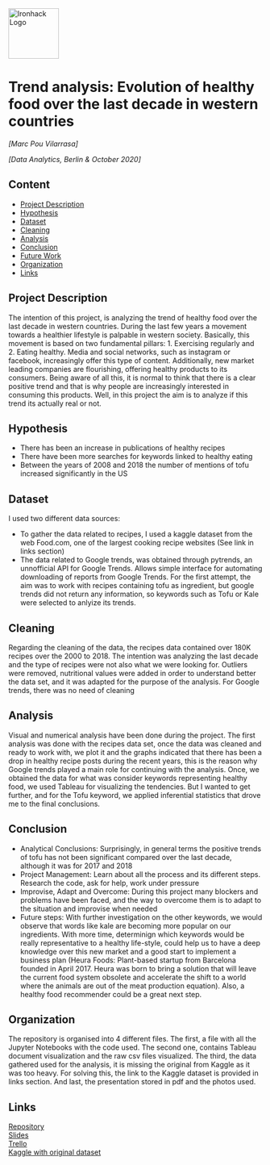 <img src="https://bit.ly/2VnXWr2" alt="Ironhack Logo" width="100"/>


# Trend analysis: Evolution of healthy food over the last decade in western countries 
*[Marc Pou Vilarrasa]*

*[Data Analytics, Berlin & October 2020]*

## Content
- [Project Description](#project-description)
- [Hypothesis](#hypotheses-questions)
- [Dataset](#dataset)
- [Cleaning](#cleaning)
- [Analysis](#analysis)
- [Conclusion](#conclusion)
- [Future Work](#future-work)
- [Organization](#organization)
- [Links](#links)

## Project Description
The intention of this project, is analyzing the trend of healthy food over the last decade in western countries. During the last few years a movement towards a healthier lifestyle is palpable in western society. Basically, this movement is based on two fundamental pillars: 1. Exercising regularly and 2. Eating healthy. Media and social networks, such as instagram or facebook, increasingly offer this type of content. Additionally, new market leading companies are flourishing, offering healthy products to its consumers. 
Being aware of all this, it is normal to think that there is a clear positive trend and that is why people are increasingly interested in consuming this products. Well, in this project the aim is to analyze if this trend its actually real or not.

## Hypothesis
* There has been an increase in publications of healthy recipes 
* There have been more searches for keywords linked to healthy eating 
* Between the years of 2008  and 2018 the number of mentions of tofu increased significantly in the US

## Dataset
I used two different data sources:
* To gather the data related to recipes, I used a kaggle dataset from the web Food.com, one of the largest cooking recipe websites (See link in links section)
* The data related to Google trends, was obtained through pytrends, an unnofficial API for Google Trends. Allows simple interface for automating downloading of reports from Google Trends. For the first attempt, the aim was to work with recipes containing tofu as ingredient, but google trends did not return any information, so keywords such as Tofu or Kale were selected to anlyize its trends.

## Cleaning
Regarding the cleaning of the data, the recipes data contained over 180K recipes over the 2000 to 2018. The intention was analyzing the last decade and the type of recipes were not also what we were looking for. Outliers were removed, nutritional values were added in order to understand better the data set, and it was adapted for the purpose of the analysis. 
For Google trends, there was no need of cleaning

## Analysis
Visual and numerical analysis have been done during the project. The first analysis was done with the recipes data set, once the data was cleaned and ready to work with, we plot it and the graphs indicated that there has been a drop in healthy recipe posts during the recent years, this is the reason why Google trends played a main role for continuing with the analysis. Once, we obtained the data for what was consider keywords representing healthy food, we used Tableau for visualizing the tendencies. But I wanted to get further, and for the Tofu keyword, we applied inferential statistics that drove me to the final conclusions. 

## Conclusion
* Analytical Conclusions: Surprisingly, in general terms the positive trends of tofu has not been significant compared over the last decade, although it was for 2017 and 2018 
* Project Management: Learn about all the process and its different steps. Research the code, ask for help, work under pressure
* Improvise, Adapt and Overcome: During this project many blockers and problems have been faced, and the way to overcome them is to adapt to the situation and improvise when needed 
* Future steps: With further investigation on the other keywords, we would observe that words like kale are becoming more popular on our ingredients. With more time, determinign which keywords would be really representative to a healthy life-style, could help us to have a deep knowledge over this new market and a good start to implement a business plan (Heura Foods: Plant-based startup from Barcelona founded in April 2017. Heura was born to bring a solution that will leave the current food system obsolete and accelerate the shift to a world where the animals are out of the meat production equation). Also, a healthy food recommender could be a great next step.
 
## Organization
The repository is organised into 4 different files. The first, a file with all the Jupyter Notebooks with the code used. The second one, contains Tableau document visualization and the raw csv files visualized. The third, the data gathered used for the analysis, it is missing the original from Kaggle as it was too heavy. For solving this, the link to the Kaggle dataset is provided in links section. And last, the presentation stored in pdf and the photos used. 

## Links
[Repository](https://github.com/marcpouvi/Final_Project_Healthy_Food_Trends_Analysis)  
[Slides](https://docs.google.com/presentation/d/1OhBPcAHE_zIYupvJu3mVbtKwwspr_L0f4JBpOWv2bW0/edit#slide=id.gb1a88ca24d_0_174)  
[Trello](https://trello.com/b/7WeMhwv1/final-project-analysis-healthy-food-trend)  
[Kaggle with original dataset](https://www.kaggle.com/shuyangli94/food-com-recipes-and-user-interactions)  
